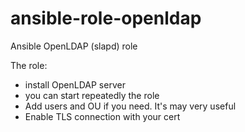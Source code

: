 # ansible-role-openldap
Ansible OpenLDAP (slapd) role

The role: 
- install OpenLDAP server
- you can start repeatedly the role
- Add users and OU if you need. It's may very useful
- Enable TLS connection with your cert
